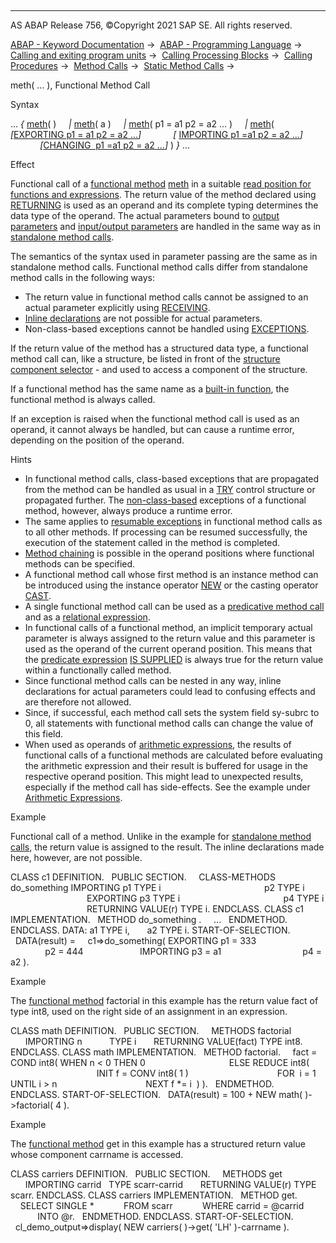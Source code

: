   

* * *

AS ABAP Release 756, ©Copyright 2021 SAP SE. All rights reserved.

[ABAP - Keyword Documentation](javascript:call_link\('abenabap.htm'\)) →  [ABAP - Programming Language](javascript:call_link\('abenabap_reference.htm'\)) →  [Calling and exiting program units](javascript:call_link\('abenabap_execution.htm'\)) →  [Calling Processing Blocks](javascript:call_link\('abencall_processing_blocks.htm'\)) →  [Calling Procedures](javascript:call_link\('abencall_procedures.htm'\)) →  [Method Calls](javascript:call_link\('abenmethod_calls.htm'\)) →  [Static Method Calls](javascript:call_link\('abenmethod_calls_static.htm'\)) → 

meth( ... ), Functional Method Call

Syntax

... *{* [meth](javascript:call_link\('abapcall_method_meth_ident_stat.htm'\))( )
    *|* [meth](javascript:call_link\('abapcall_method_meth_ident_stat.htm'\))( a )
    *|* [meth](javascript:call_link\('abapcall_method_meth_ident_stat.htm'\))( p1 = a1 p2 = a2 ... )
    *|* [meth](javascript:call_link\('abapcall_method_meth_ident_stat.htm'\))( *\[*[EXPORTING p1 = a1 p2 = a2 ...](javascript:call_link\('abapcall_method_parameters.htm'\))*\]*
            *\[* [IMPORTING p1 =a1 p2 = a2 ...](javascript:call_link\('abapcall_method_parameters.htm'\))*\]*
            *\[*[CHANGING  p1 =a1 p2 = a2 ...](javascript:call_link\('abapcall_method_parameters.htm'\))*\]* ) *}* ...

Effect

Functional call of a [functional method](javascript:call_link\('abenfunctional_method_glosry.htm'\) "Glossary Entry") [meth](javascript:call_link\('abapcall_method_meth_ident_stat.htm'\)) in a suitable [read position for functions and expressions](javascript:call_link\('abenexpression_positions.htm'\)). The return value of the method declared using [RETURNING](javascript:call_link\('abapmethods_functional.htm'\)) is used as an operand and its complete typing determines the data type of the operand. The actual parameters bound to [output parameters](javascript:call_link\('abenoutput_parameter_glosry.htm'\) "Glossary Entry") and [input/output parameters](javascript:call_link\('abeninput_output_parameter_glosry.htm'\) "Glossary Entry") are handled in the same way as in [standalone method calls](javascript:call_link\('abapcall_method_static_short.htm'\)).

The semantics of the syntax used in parameter passing are the same as in standalone method calls. Functional method calls differ from standalone method calls in the following ways:

-   The return value in functional method calls cannot be assigned to an actual parameter explicitly using [RECEIVING](javascript:call_link\('abapcall_method_parameters.htm'\)).
-   [Inline declarations](javascript:call_link\('abeninline_declaration_glosry.htm'\) "Glossary Entry") are not possible for actual parameters.
-   Non-class-based exceptions cannot be handled using [EXCEPTIONS](javascript:call_link\('abapcall_method_parameters.htm'\)).

If the return value of the method has a structured data type, a functional method call can, like a structure, be listed in front of the [structure component selector](javascript:call_link\('abenstructure_component_sel_glosry.htm'\) "Glossary Entry") \- and used to access a component of the structure.

If a functional method has the same name as a [built-in function](javascript:call_link\('abenbuiltin_function_glosry.htm'\) "Glossary Entry"), the functional method is always called.

If an exception is raised when the functional method call is used as an operand, it cannot always be handled, but can cause a runtime error, depending on the position of the operand.

Hints

-   In functional method calls, class-based exceptions that are propagated from the method can be handled as usual in a [TRY](javascript:call_link\('abaptry.htm'\)) control structure or propagated further. The [non-class-based](javascript:call_link\('abenexceptions_non_class.htm'\)) exceptions of a functional method, however, always produce a runtime error.
-   The same applies to [resumable exceptions](javascript:call_link\('abenresumable_exception_glosry.htm'\) "Glossary Entry") in functional method calls as to all other methods. If processing can be resumed successfully, the execution of the statement called in the method is completed.
-   [Method chaining](javascript:call_link\('abenmethod_chaining_glosry.htm'\) "Glossary Entry") is possible in the operand positions where functional methods can be specified.
-   A functional method call whose first method is an instance method can be introduced using the instance operator [NEW](javascript:call_link\('abenconstructor_expression_new.htm'\)) or the casting operator [CAST](javascript:call_link\('abenconstructor_expression_cast.htm'\)).
-   A single functional method call can be used as a [predicative method call](javascript:call_link\('abenpredicative_method_call_glosry.htm'\) "Glossary Entry") and as a [relational expression](javascript:call_link\('abenrelational_expression_glosry.htm'\) "Glossary Entry").
-   In functional calls of a functional method, an implicit temporary actual parameter is always assigned to the return value and this parameter is used as the operand of the current operand position. This means that the [predicate expression](javascript:call_link\('abenpredicate_expression_glosry.htm'\) "Glossary Entry") [IS SUPPLIED](javascript:call_link\('abenlogexp_supplied.htm'\)) is always true for the return value within a functionally called method.
-   Since functional method calls can be nested in any way, inline declarations for actual parameters could lead to confusing effects and are therefore not allowed.
-   Since, if successful, each method call sets the system field sy-subrc to 0, all statements with functional method calls can change the value of this field.
-   When used as operands of [arithmetic expressions](javascript:call_link\('abapcompute_arith.htm'\)), the results of functional calls of a functional methods are calculated before evaluating the arithmetic expression and their result is buffered for usage in the respective operand position. This might lead to unexpected results, especially if the method call has side-effects. See the example under [Arithmetic Expressions](javascript:call_link\('abapcompute_arith.htm'\)).

Example

Functional call of a method. Unlike in the example for [standalone method calls](javascript:call_link\('abapcall_method_static_short.htm'\)), the return value is assigned to the result. The inline declarations made here, however, are not possible.

CLASS c1 DEFINITION.
  PUBLIC SECTION.
    CLASS-METHODS do\_something IMPORTING p1 TYPE i
                                         p2 TYPE i
                               EXPORTING p3 TYPE i
                                         p4 TYPE i
                               RETURNING VALUE(r) TYPE i.
ENDCLASS.
CLASS c1 IMPLEMENTATION.
  METHOD do\_something .
    ...
  ENDMETHOD.
ENDCLASS.
DATA: a1 TYPE i,
      a2 TYPE i.
START-OF-SELECTION.
  DATA(result) =
    c1=>do\_something( EXPORTING p1 = 333
                                p2 = 444
                      IMPORTING p3 = a1
                                p4 = a2 ).

Example

The [functional method](javascript:call_link\('abenfunctional_method_glosry.htm'\) "Glossary Entry") factorial in this example has the return value fact of type int8, used on the right side of an assignment in an expression.

CLASS math DEFINITION.
  PUBLIC SECTION.
    METHODS factorial
      IMPORTING n           TYPE i
      RETURNING VALUE(fact) TYPE int8.
ENDCLASS.
CLASS math IMPLEMENTATION.
  METHOD factorial.
    fact = COND int8( WHEN n < 0 THEN 0
                                 ELSE REDUCE int8(
                                   INIT f = CONV int8( 1 )
                                   FOR  i = 1 UNTIL i > n
                                   NEXT f \*= i  ) ).
  ENDMETHOD.
ENDCLASS.
START-OF-SELECTION.
  DATA(result) = 100 + NEW math( )->factorial( 4 ).

Example

The [functional method](javascript:call_link\('abenfunctional_method_glosry.htm'\) "Glossary Entry") get in this example has a structured return value whose component carrname is accessed.

CLASS carriers DEFINITION.
  PUBLIC SECTION.
    METHODS get
      IMPORTING carrid   TYPE scarr-carrid
      RETURNING VALUE(r) TYPE scarr.
ENDCLASS.
CLASS carriers IMPLEMENTATION.
  METHOD get.
    SELECT SINGLE \*
           FROM scarr
           WHERE carrid = @carrid
           INTO @r.
  ENDMETHOD.
ENDCLASS.
START-OF-SELECTION.
  cl\_demo\_output=>display( NEW carriers( )->get( 'LH' )-carrname ).